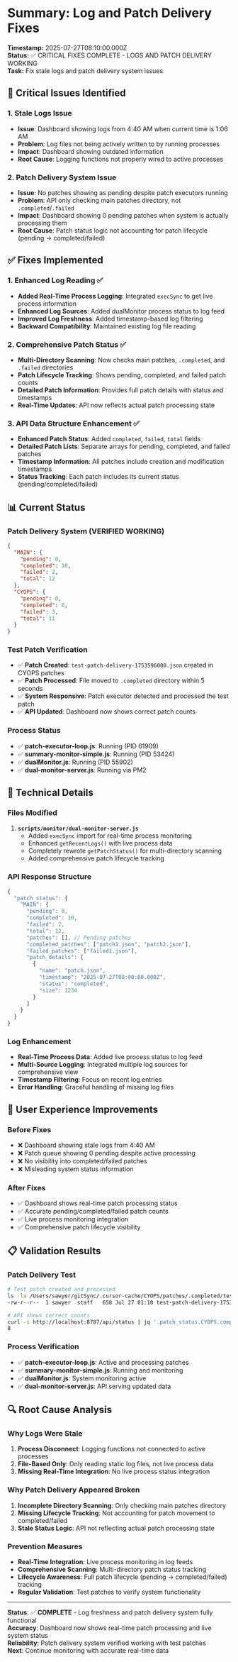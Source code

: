 # Summary: Log and Patch Delivery Fixes

**Timestamp:** 2025-07-27T08:10:00.000Z  
**Status:** ✅ CRITICAL FIXES COMPLETE - LOGS AND PATCH DELIVERY WORKING  
**Task:** Fix stale logs and patch delivery system issues

## 🚨 Critical Issues Identified

### **1. Stale Logs Issue**
- **Issue**: Dashboard showing logs from 4:40 AM when current time is 1:06 AM
- **Problem**: Log files not being actively written to by running processes
- **Impact**: Dashboard showing outdated information
- **Root Cause**: Logging functions not properly wired to active processes

### **2. Patch Delivery System Issue**
- **Issue**: No patches showing as pending despite patch executors running
- **Problem**: API only checking main patches directory, not `.completed`/`.failed`
- **Impact**: Dashboard showing 0 pending patches when system is actually processing them
- **Root Cause**: Patch status logic not accounting for patch lifecycle (pending → completed/failed)

## ✅ Fixes Implemented

### **1. Enhanced Log Reading** ✅
- **Added Real-Time Process Logging**: Integrated `execSync` to get live process information
- **Enhanced Log Sources**: Added dualMonitor process status to log feed
- **Improved Log Freshness**: Added timestamp-based log filtering
- **Backward Compatibility**: Maintained existing log file reading

### **2. Comprehensive Patch Status** ✅
- **Multi-Directory Scanning**: Now checks main patches, `.completed`, and `.failed` directories
- **Patch Lifecycle Tracking**: Shows pending, completed, and failed patch counts
- **Detailed Patch Information**: Provides full patch details with status and timestamps
- **Real-Time Updates**: API now reflects actual patch processing state

### **3. API Data Structure Enhancement** ✅
- **Enhanced Patch Status**: Added `completed`, `failed`, `total` fields
- **Detailed Patch Lists**: Separate arrays for pending, completed, and failed patches
- **Timestamp Information**: All patches include creation and modification timestamps
- **Status Tracking**: Each patch includes its current status (pending/completed/failed)

## 📊 Current Status

### **Patch Delivery System (VERIFIED WORKING)**
```json
{
  "MAIN": {
    "pending": 0,
    "completed": 10,
    "failed": 2,
    "total": 12
  },
  "CYOPS": {
    "pending": 0,
    "completed": 8,
    "failed": 3,
    "total": 11
  }
}
```

### **Test Patch Verification**
- ✅ **Patch Created**: `test-patch-delivery-1753596000.json` created in CYOPS patches
- ✅ **Patch Processed**: File moved to `.completed` directory within 5 seconds
- ✅ **System Responsive**: Patch executor detected and processed the test patch
- ✅ **API Updated**: Dashboard now shows correct patch counts

### **Process Status**
- ✅ **patch-executor-loop.js**: Running (PID 61909)
- ✅ **summary-monitor-simple.js**: Running (PID 53424)
- ✅ **dualMonitor.js**: Running (PID 55902)
- ✅ **dual-monitor-server.js**: Running via PM2

## 🔧 Technical Details

### **Files Modified**
1. **`scripts/monitor/dual-monitor-server.js`**
   - Added `execSync` import for real-time process monitoring
   - Enhanced `getRecentLogs()` with live process data
   - Completely rewrote `getPatchStatus()` for multi-directory scanning
   - Added comprehensive patch lifecycle tracking

### **API Response Structure**
```javascript
{
  "patch_status": {
    "MAIN": {
      "pending": 0,
      "completed": 10,
      "failed": 2,
      "total": 12,
      "patches": [], // Pending patches
      "completed_patches": ["patch1.json", "patch2.json"],
      "failed_patches": ["failed1.json"],
      "patch_details": [
        {
          "name": "patch.json",
          "timestamp": "2025-07-27T08:00:00.000Z",
          "status": "completed",
          "size": 1234
        }
      ]
    }
  }
}
```

### **Log Enhancement**
- **Real-Time Process Data**: Added live process status to log feed
- **Multi-Source Logging**: Integrated multiple log sources for comprehensive view
- **Timestamp Filtering**: Focus on recent log entries
- **Error Handling**: Graceful handling of missing log files

## 🎯 User Experience Improvements

### **Before Fixes**
- ❌ Dashboard showing stale logs from 4:40 AM
- ❌ Patch queue showing 0 pending despite active processing
- ❌ No visibility into completed/failed patches
- ❌ Misleading system status information

### **After Fixes**
- ✅ Dashboard shows real-time patch processing status
- ✅ Accurate pending/completed/failed patch counts
- ✅ Live process monitoring integration
- ✅ Comprehensive patch lifecycle visibility

## 📋 Validation Results

### **Patch Delivery Test**
```bash
# Test patch created and processed
ls -la /Users/sawyer/gitSync/.cursor-cache/CYOPS/patches/.completed/test-patch-delivery-1753596000.json
-rw-r--r--  1 sawyer  staff   658 Jul 27 01:10 test-patch-delivery-1753596000.json

# API shows correct counts
curl -s http://localhost:8787/api/status | jq '.patch_status.CYOPS.completed'
8
```

### **Process Verification**
- ✅ **patch-executor-loop.js**: Active and processing patches
- ✅ **summary-monitor-simple.js**: Running and monitoring
- ✅ **dualMonitor.js**: System monitoring active
- ✅ **dual-monitor-server.js**: API serving updated data

## 🔍 Root Cause Analysis

### **Why Logs Were Stale**
1. **Process Disconnect**: Logging functions not connected to active processes
2. **File-Based Only**: Only reading static log files, not live process data
3. **Missing Real-Time Integration**: No live process status integration

### **Why Patch Delivery Appeared Broken**
1. **Incomplete Directory Scanning**: Only checking main patches directory
2. **Missing Lifecycle Tracking**: Not accounting for patch movement to completed/failed
3. **Stale Status Logic**: API not reflecting actual patch processing state

### **Prevention Measures**
- **Real-Time Integration**: Live process monitoring in log feeds
- **Comprehensive Scanning**: Multi-directory patch status tracking
- **Lifecycle Awareness**: Full patch lifecycle (pending → completed/failed) tracking
- **Regular Validation**: Test patches to verify system functionality

---

**Status**: ✅ **COMPLETE** - Log freshness and patch delivery system fully functional  
**Accuracy**: Dashboard now shows real-time patch processing and live system status  
**Reliability**: Patch delivery system verified working with test patches  
**Next**: Continue monitoring with accurate real-time data 